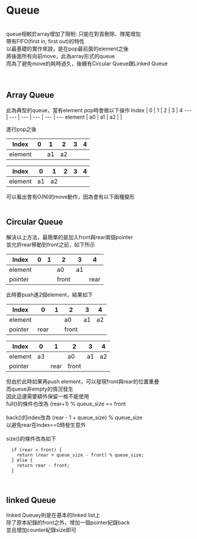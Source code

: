 Queue
=======
<br>
queue相較於array增加了限制: 只能在對首刪除、隊尾增加<br>
帶有FIFO(first in, first out)的特性<br>
以最基礎的實作來說，是在pop最前面的element之後<br>
將後面所有向前move，此為array形式的queue<br>
而為了避免move的耗時過久，後續有Circular Queue跟Linked Queue<br>
<br>
<br>

Array Queue
-------------
此為典型的queue，當有element pop時會做以下操作
Index | 0 | 1 | 2 | 3 | 4
--- | --- | --- | --- | --- | --- 
element  | a0 | a1 | a2 |   |  

進行pop之後<br>

Index | 0 | 1 | 2 | 3 | 4
--- | --- | --- | --- | --- | --- 
element  |   | a1 | a2 |   |  

Index | 0 | 1 | 2 | 3 | 4
--- | --- | --- | --- | --- | --- 
element  | a1 | a2 |   |   |  

可以看出會有O(N)的move動作，因為會有以下兩種變形<br>
<br>

Circular Queue
-------------
解決以上方法，最簡單的是加入front與rear兩個pointer<br>
並允許rear移動到front之前，如下所示<br>

Index | 0 | 1 | 2 | 3 | 4
--- | --- | --- | --- | --- | --- 
element  |   |   |  a0 | a1  |   
pointer |   |   | front |   | rear

此時要push進2個element，結果如下<br>

Index | 0 | 1 | 2 | 3 | 4
--- | --- | --- | --- | --- | --- 
element  |   |   |  a0 | a1  | a2
pointer | rear |   | front |   |  

Index | 0 | 1 | 2 | 3 | 4
--- | --- | --- | --- | --- | --- 
element  | a3 |   |  a0 | a1  | a2 
pointer |   | rear | front |   |  

但由於此時如果再push element，可以發現front與rear的位置重疊<br>
而queue非empty的情況發生<br>
因此這邊需要額外保留一格不能使用<br>
full()的條件也改為 (rear+1) % queue_size == front<br>
<br>
back()的index改為 (rear - 1 + queue_size) % queue_size<br>
以避免rear在index==0時發生意外<br>
<br>
size()的條件改為如下
```
  if (rear < front) {
    return (rear + queue_size - front) % queue_size;
  } else {
    return rear - front;
  }
```
<br>

linked Queue
-------------
linked Queuey則是在基本的linked list上<br>
除了原本紀錄的front之外，增加一個pointer紀錄back<br>
並且增加counter紀錄size即可<br>
<br>

